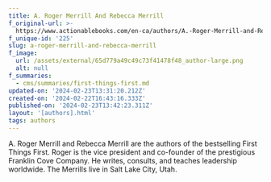 ```yaml
---
title: A. Roger Merrill And Rebecca Merrill
f_original-url: >-
  https://www.actionablebooks.com/en-ca/authors/A.-Roger-Merrill-and-Rebecca-Merrill/
f_unique-id: '225'
slug: a-roger-merrill-and-rebecca-merrill
f_image:
  url: /assets/external/65d779a49c49c73f41478f48_author-large.png
  alt: null
f_summaries:
  - cms/summaries/first-things-first.md
updated-on: '2024-02-23T13:31:20.212Z'
created-on: '2024-02-22T16:43:16.333Z'
published-on: '2024-02-23T13:42:23.311Z'
layout: '[authors].html'
tags: authors
---
```


A. Roger Merrill and Rebecca Merrill are the authors of the bestselling First Things First. Roger is the vice president and co-founder of the prestigious Franklin Cove Company. He writes, consults, and teaches leadership worldwide. The Merrills live in Salt Lake City, Utah.

